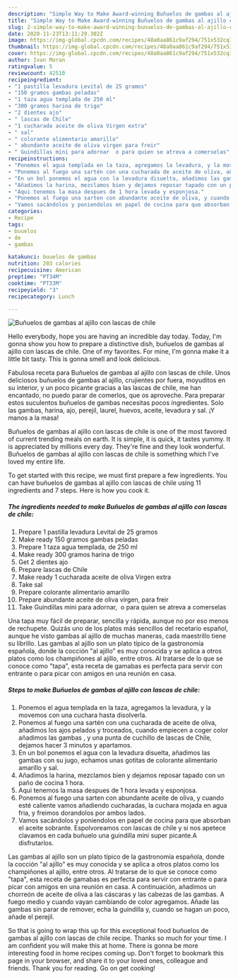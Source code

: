 ```yaml
---
description: "Simple Way to Make Award-winning Buñuelos de gambas al ajillo con lascas de chile"
title: "Simple Way to Make Award-winning Buñuelos de gambas al ajillo con lascas de chile"
slug: 2-simple-way-to-make-award-winning-bunuelos-de-gambas-al-ajillo-con-lascas-de-chile
date: 2020-11-23T13:11:29.302Z
image: https://img-global.cpcdn.com/recipes/48a0aa861c9af294/751x532cq70/bunuelos-de-gambas-al-ajillo-con-lascas-de-chile-foto-principal.jpg
thumbnail: https://img-global.cpcdn.com/recipes/48a0aa861c9af294/751x532cq70/bunuelos-de-gambas-al-ajillo-con-lascas-de-chile-foto-principal.jpg
cover: https://img-global.cpcdn.com/recipes/48a0aa861c9af294/751x532cq70/bunuelos-de-gambas-al-ajillo-con-lascas-de-chile-foto-principal.jpg
author: Ivan Moran
ratingvalue: 5
reviewcount: 42510
recipeingredient:
- "1 pastilla levadura Levital de 25 gramos"
- "150 gramos gambas peladas"
- "1 taza agua templada de 250 ml"
- "300 gramos harina de trigo"
- "2 dientes ajo"
- " lascas de Chile"
- "1 cucharada aceite de oliva Virgen extra"
- " sal"
- " colorante alimentario amarillo"
- " abundante aceite de oliva virgen para freir"
- " Guindillas mini para adornar  o para quien se atreva a comerselas"
recipeinstructions:
- "Ponemos el agua templada en la taza, agregamos la levadura, y la movemos con una cuchara hasta disolverla."
- "Ponemos al fuego una sartén con una cucharada de aceite de oliva, añadimos los ajos pelados y troceados, cuando empiecen a coger color añadimos las gambas , y una punta de cuchillo de lascas de Chile, dejamos hacer 3 minutos y apartamos."
- "En un bol ponemos el agua con la levadura disuelta, añadimos las gambas con su jugo, echamos unas gotitas de colorante alimentario amarillo y sal."
- "Añadimos la harina, mezclamos bien y dejamos reposar tapado con un paño de cocina 1 hora."
- "Aqui tenemos la masa despues de 1 hora levada y esponjosa."
- "Ponemos al fuego una sarten con abundante aceite de oliva, y cuando esté caliente vamos añadiendo cucharadas, la cuchara mojada en agua fria, y freimos dorandolos por ambos lados."
- "Vamos sacándolos y poniendolos en papel de cocina para que absorban el aceite sobrante. Espolvoreamos con lascas de chile y si nos apetece clavamos en cada buñuelo una guindilla mini super picante.A disfrutarlos."
categories:
- Recipe
tags:
- buuelos
- de
- gambas

katakunci: buuelos de gambas 
nutrition: 203 calories
recipecuisine: American
preptime: "PT34M"
cooktime: "PT33M"
recipeyield: "3"
recipecategory: Lunch

---
```



![Buñuelos de gambas al ajillo con lascas de chile](https://img-global.cpcdn.com/recipes/48a0aa861c9af294/751x532cq70/bunuelos-de-gambas-al-ajillo-con-lascas-de-chile-foto-principal.jpg)

Hello everybody, hope you are having an incredible day today. Today, I'm gonna show you how to prepare a distinctive dish, buñuelos de gambas al ajillo con lascas de chile. One of my favorites. For mine, I'm gonna make it a little bit tasty. This is gonna smell and look delicious.

Fabulosa receta para Buñuelos de gambas al ajillo con lascas de chile. Unos deliciosos buñuelos de gambas al ajillo, crujientes por fuera, moyuditos en su interior, y un poco picante gracias a las lascas de chile, me han encantado, no puedo parar de comerlos, que os aproveche. Para preparar estos suculentos buñuelos de gambas necesitas pocos ingredientes. Solo las gambas, harina, ajo, perejil, laurel, huevos, aceite, levadura y sal. ¡Y manos a la masa!

Buñuelos de gambas al ajillo con lascas de chile is one of the most favored of current trending meals on earth. It is simple, it is quick, it tastes yummy. It is appreciated by millions every day. They're fine and they look wonderful. Buñuelos de gambas al ajillo con lascas de chile is something which I've loved my entire life.


To get started with this recipe, we must first prepare a few ingredients. You can have buñuelos de gambas al ajillo con lascas de chile using 11 ingredients and 7 steps. Here is how you cook it.

<!--inarticleads1-->

##### The ingredients needed to make Buñuelos de gambas al ajillo con lascas de chile:

1. Prepare 1 pastilla levadura Levital de 25 gramos
1. Make ready 150 gramos gambas peladas
1. Prepare 1 taza agua templada, de 250 ml
1. Make ready 300 gramos harina de trigo
1. Get 2 dientes ajo
1. Prepare  lascas de Chile
1. Make ready 1 cucharada aceite de oliva Virgen extra
1. Take  sal
1. Prepare  colorante alimentario amarillo
1. Prepare  abundante aceite de oliva virgen, para freir
1. Take  Guindillas mini para adornar,  o para quien se atreva a comerselas


Una tapa muy fácil de preparar, sencilla y rápida, aunque no por eso menos de rechupete. Quizás uno de los platos más sencillos del recetario español, aunque he visto gambas al ajillo de muchas maneras, cada maestrillo tiene su librillo. Las gambas al ajillo son un plato típico de la gastronomía española, donde la cocción &#34;al ajillo&#34; es muy conocida y se aplica a otros platos como los champiñones al ajillo, entre otros. Al tratarse de lo que se conoce como &#34;tapa&#34;, esta receta de gamabas es perfecta para servir con entrante o para picar con amigos en una reunión en casa. 

<!--inarticleads2-->

##### Steps to make Buñuelos de gambas al ajillo con lascas de chile:

1. Ponemos el agua templada en la taza, agregamos la levadura, y la movemos con una cuchara hasta disolverla.
1. Ponemos al fuego una sartén con una cucharada de aceite de oliva, añadimos los ajos pelados y troceados, cuando empiecen a coger color añadimos las gambas , y una punta de cuchillo de lascas de Chile, dejamos hacer 3 minutos y apartamos.
1. En un bol ponemos el agua con la levadura disuelta, añadimos las gambas con su jugo, echamos unas gotitas de colorante alimentario amarillo y sal.
1. Añadimos la harina, mezclamos bien y dejamos reposar tapado con un paño de cocina 1 hora.
1. Aqui tenemos la masa despues de 1 hora levada y esponjosa.
1. Ponemos al fuego una sarten con abundante aceite de oliva, y cuando esté caliente vamos añadiendo cucharadas, la cuchara mojada en agua fria, y freimos dorandolos por ambos lados.
1. Vamos sacándolos y poniendolos en papel de cocina para que absorban el aceite sobrante. Espolvoreamos con lascas de chile y si nos apetece clavamos en cada buñuelo una guindilla mini super picante.A disfrutarlos.


Las gambas al ajillo son un plato típico de la gastronomía española, donde la cocción &#34;al ajillo&#34; es muy conocida y se aplica a otros platos como los champiñones al ajillo, entre otros. Al tratarse de lo que se conoce como &#34;tapa&#34;, esta receta de gamabas es perfecta para servir con entrante o para picar con amigos en una reunión en casa. A continuación, añadimos un chorreón de aceite de oliva a las cáscaras y las cabezas de las gambas. A fuego medio y cuando vayan cambiando de color agregamos. Añade las gambas sin parar de remover, echa la guindilla y, cuando se hagan un poco, añade el perejil. 

So that is going to wrap this up for this exceptional food buñuelos de gambas al ajillo con lascas de chile recipe. Thanks so much for your time. I am confident you will make this at home. There is gonna be more interesting food in home recipes coming up. Don't forget to bookmark this page in your browser, and share it to your loved ones, colleague and friends. Thank you for reading. Go on get cooking!
